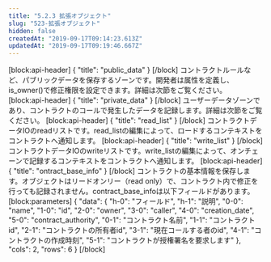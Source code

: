 ```yaml
---
title: "5.2.3 拡張オブジェクト"
slug: "523-拡張オブジェクト"
hidden: false
createdAt: "2019-09-17T09:14:23.613Z"
updatedAt: "2019-09-17T09:19:46.667Z"
---
```

[block:api-header]
{
  "title": "public_data"
}
[/block]
コントラクトルールなど、パブリックデータを保存するゾーンです。開発者は属性を定義し、is_owner()で修正権限を設定できます。詳細は次節をご覧ください。
[block:api-header]
{
  "title": "private_data"
}
[/block]
ユーザーデータゾーンであり、コントラクトのコールで発生したデータを記録します。詳細は次節をご覧ください。
[block:api-header]
{
  "title": "read_list"
}
[/block]
コントラクトデータIOのreadリストです。read_listの編集によって、ロードするコンテキストをコントラクトへ通知します。
[block:api-header]
{
  "title": "write_list"
}
[/block]
コントラクトデータIOのwriteリストです。write_listの編集によって、オンチェーンで記録するコンテキストをコントラクトへ通知します。
[block:api-header]
{
  "title": "ontract_base_info"
}
[/block]
コントラクトの基本情報を保存します。オブジェクトはリードオンリー（read only）で、コントラクト内で修正を行っても記録されません。contract_base_infoは以下フィールドがあります。
[block:parameters]
{
  "data": {
    "h-0": "フィールド",
    "h-1": "説明",
    "0-0": "name",
    "1-0": "id",
    "2-0": "owner",
    "3-0": "caller",
    "4-0": "creation_date",
    "5-0": "contract_authority",
    "0-1": "コントラクト名前",
    "1-1": "コントラクトid",
    "2-1": "コントラクトの所有者id",
    "3-1": "現在コールする者のid",
    "4-1": "コントラクトの作成時刻",
    "5-1": "コントラクトが授権署名を要求します"
  },
  "cols": 2,
  "rows": 6
}
[/block]